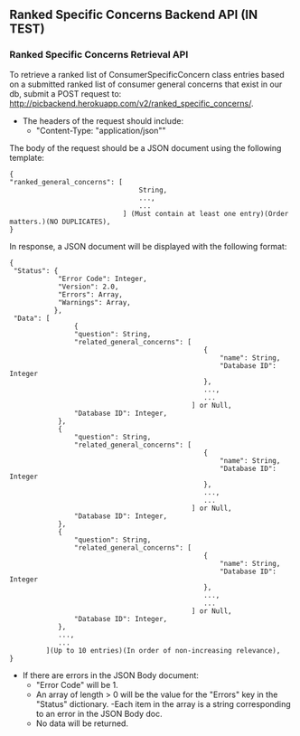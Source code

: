 ## Ranked Specific Concerns Backend API (IN TEST)

### Ranked Specific Concerns Retrieval API
To retrieve a ranked list of ConsumerSpecificConcern class entries based on a submitted ranked list of consumer general
concerns that exist in our db, submit a POST request to: http://picbackend.herokuapp.com/v2/ranked_specific_concerns/.

- The headers of the request should include: 
    - "Content-Type: "application/json""
    
The body of the request should be a JSON document using the following template:

```
{
"ranked_general_concerns": [
                                String,
                                ...,
                                ...
                            ] (Must contain at least one entry)(Order matters.)(NO DUPLICATES),
}
```

In response, a JSON document will be displayed with the following format:
```
{
 "Status": {
            "Error Code": Integer,
            "Version": 2.0,
            "Errors": Array,
            "Warnings": Array,
           },
 "Data": [
                {
                "question": String,
                "related_general_concerns": [
                                                {
                                                    "name": String,
                                                    "Database ID": Integer
                                                },
                                                ...,
                                                ...
                                             ] or Null,
                "Database ID": Integer,
            },
            {
                "question": String,
                "related_general_concerns": [
                                                {
                                                    "name": String,
                                                    "Database ID": Integer
                                                },
                                                ...,
                                                ...
                                             ] or Null,
                "Database ID": Integer,
            },
            {
                "question": String,
                "related_general_concerns": [
                                                {
                                                    "name": String,
                                                    "Database ID": Integer
                                                },
                                                ...,
                                                ...
                                             ] or Null,
                "Database ID": Integer,
            },
            ...,
            ...
         ](Up to 10 entries)(In order of non-increasing relevance),
}
```

    
- If there are errors in the JSON Body document:
    - "Error Code" will be 1.
    - An array of length > 0 will be the value for the "Errors" key in the "Status" dictionary.
        -Each item in the array is a string corresponding to an error in the JSON Body doc.
    - No data will be returned.